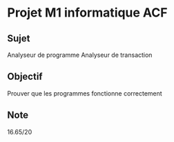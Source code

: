# Projet M1 informatique ACF

## Sujet

Analyseur de programme
Analyseur de transaction

## Objectif

Prouver que les programmes fonctionne correctement

## Note

16.65/20

